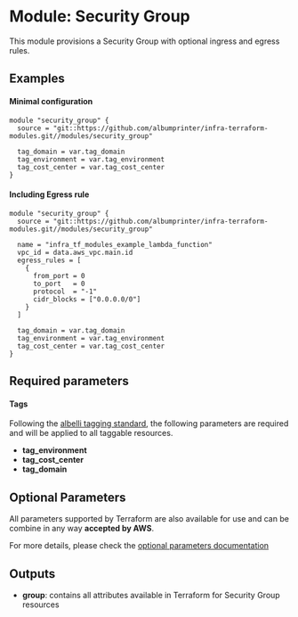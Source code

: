 # Module: Security Group

This module provisions a Security Group with optional ingress and egress rules.

## Examples 

#### Minimal configuration
```
module "security_group" {
  source = "git::https://github.com/albumprinter/infra-terraform-modules.git//modules/security_group"  

  tag_domain = var.tag_domain
  tag_environment = var.tag_environment
  tag_cost_center = var.tag_cost_center
}
```

#### Including Egress rule
```
module "security_group" {
  source = "git::https://github.com/albumprinter/infra-terraform-modules.git//modules/security_group"  

  name = "infra_tf_modules_example_lambda_function"
  vpc_id = data.aws_vpc.main.id
  egress_rules = [
    {
      from_port = 0
      to_port   = 0
      protocol  = "-1"
      cidr_blocks = ["0.0.0.0/0"]
    }
  ]

  tag_domain = var.tag_domain
  tag_environment = var.tag_environment
  tag_cost_center = var.tag_cost_center
}
```

## Required parameters

#### Tags
Following the [albelli tagging standard](https://wiki.albelli.net/wiki/Albelli_AWS_Tagging_standards), the following parameters are required and will be applied to all taggable resources.

* **tag_environment**
* **tag_cost_center**
* **tag_domain**

## Optional Parameters

All parameters supported by Terraform are also available for use and can be combine in any way **accepted by AWS**.

For more details, please check the [optional parameters documentation](docs/optional_parameters.md)

## Outputs

* **group**: contains all attributes available in Terraform for Security Group resources